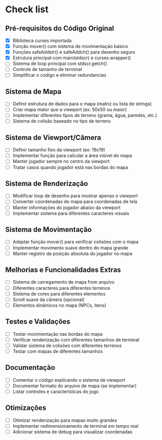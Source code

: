 # Check list

## Pré-requisitos do Código Original
- [X] Biblioteca curses importada
- [X] Função mover() com sistema de movimentação básico
- [X] Funções safeAddstr() e safeAddch() para desenho seguro
- [X] Estrutura principal com main(stdscr) e curses.wrapper()
- [ ] Sistema de loop principal com stdscr.getch()
- [ ] Controle de tamanho de terminal
- [ ] Simplificar o codigo e eliminar redundancias

## Sistema de Mapa
- [ ] Definir estrutura de dados para o mapa (matriz ou lista de strings)
- [ ] Criar mapa maior que a viewport (ex: 50x50 ou maior)
- [ ] Implementar diferentes tipos de terreno (grama, água, paredes, etc.)
- [ ] Sistema de colisão baseado no tipo de terreno

## Sistema de Viewport/Câmera
- [ ] Definir tamanho fixo da viewport (ex: 19x19)
- [ ] Implementar função para calcular a área visível do mapa
- [ ] Manter jogador sempre no centro da viewport
- [ ] Tratar casos quando jogador está nas bordas do mapa

## Sistema de Renderização
- [ ] Modificar loop de desenho para mostrar apenas o viewport
- [ ] Converter coordenadas do mapa para coordenadas de tela
- [ ] Manter informações do jogador abaixo da viewport
- [ ] Implementar sistema para diferentes caracteres visuais

## Sistema de Movimentação
- [ ] Adaptar função mover() para verificar colisões com o mapa
- [ ] Implementar movimento suave dentro do mapa grande
- [ ] Manter registro da posição absoluta do jogador no mapa

## Melhorias e Funcionalidades Extras
- [ ] Sistema de carregamento de mapa from arquivo
- [ ] Diferentes caracteres para diferentes terrenos
- [ ] Sistema de cores para diferentes elementos
- [ ] Scroll suave da câmera (opcional)
- [ ] Elementos dinâmicos no mapa (NPCs, itens)

## Testes e Validações
- [ ] Testar movimentação nas bordas do mapa
- [ ] Verificar renderização com diferentes tamanhos de terminal
- [ ] Validar sistema de colisões com diferentes terrenos
- [ ] Testar com mapas de diferentes tamanhos

## Documentação
- [ ] Comentar o código explicando o sistema de viewport
- [ ] Documentar formato do arquivo de mapa (se implementar)
- [ ] Listar controles e características do jogo

## Otimizações
- [ ] Otimizar renderização para mapas muito grandes
- [ ] Implementar redimensionamento de terminal em tempo real
- [ ] Adicionar sistema de debug para visualizar coordenadas